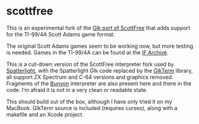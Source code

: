 # scottfree
This is an experimental fork of the [Glk port of ScottFree](https://github.com/cspiegel/scottfree-glk) that adds support for the TI-99/4A Scott Adams game format.

The original Scott Adams games seem to be working now, but more testing is needed. Games in the TI-99/4A can be found at the [IF Archive](https://www.ifarchive.org/indexes/if-archive/scott-adams/games/ti99/).

This is a cut-down version of the ScottFree interpreter fork used by [Spatterlight](https://github.com/angstsmurf/spatterlight), with the Spatterlight Glk code replaced by the [GlkTerm](https://github.com/erkyrath/glkterm) library, all support ZX Spectrum and C-64 versions and graphics removed. Fragments of the [Bunyon](https://github.com/thomamas/build_bunyon) interpreter are also present here and there in the code. I’m afraid it is not in a very clean or readable state.

This should build out of the box, although I have only tried it on my MacBook. GlkTerm source is included (requires curses), along with a makefile and an Xcode project.
